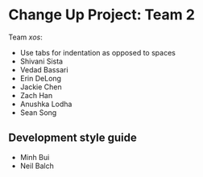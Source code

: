 # Change Up Project: Team 2

Team *xos*:

- Use tabs for indentation as opposed to spaces
- Shivani Sista
- Vedad Bassari
- Erin DeLong
- Jackie Chen
- Zach Han
- Anushka Lodha
- Sean Song

## Development style guide

- Minh Bui
- Neil Balch
